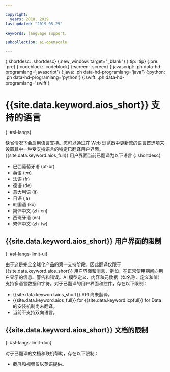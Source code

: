 ```yaml
---

copyright:
  years: 2018, 2019
lastupdated: "2019-05-29"

keywords: language support, 

subcollection: ai-openscale

---
```


{:shortdesc: .shortdesc}
{:new_window: target="_blank"}
{:tip: .tip}
{:pre: .pre}
{:codeblock: .codeblock}
{:screen: .screen}
{:javascript: .ph data-hd-programlang='javascript'}
{:java: .ph data-hd-programlang='java'}
{:python: .ph data-hd-programlang='python'}
{:swift: .ph data-hd-programlang='swift'}

# {{site.data.keyword.aios_short}} 支持的语言
{: #sl-langs}

缺省情况下会启用语言支持。您可以通过在 Web 浏览器中更新您的语言首选项来设置其中一种受支持语言的特定已翻译用户界面。{{site.data.keyword.aios_full}} 用户界面当前已翻译为以下语言
{: shortdesc}

- 巴西葡萄牙语 (pt-br)
- 英语 (en)
- 法语 (fr)
- 德语 (de)
- 意大利语 (it)
- 日语 (ja)
- 韩国语 (ko)
- 简体中文 (zh-cn)
- 西班牙语 (es)
- 繁体中文 (zh-tw)

## {{site.data.keyword.aios_short}} 用户界面的限制
{: #sl-langs-limit-ui}

由于这是完全全球化产品的第一支持阶段，因此翻译仅限于 {{site.data.keyword.aios_short}} 用户界面和消息，例如，在正常使用期间向用户显示的信息、警告和错误。AI 模型定义、内容和元数据（如名称、定义和值）支持多语言数据和字符。对于已翻译的用户界面和控件，存在以下限制：

- {{site.data.keyword.aios_short}} API 尚未翻译。
- {{site.data.keyword.aios_full}} for {{site.data.keyword.icpfull}} for Data 的安装机制尚未翻译。
- 当前不支持双向语言。

## {{site.data.keyword.aios_short}} 文档的限制
{: #sl-langs-limit-doc}

对于已翻译的文档和联机帮助，存在以下限制：

- 截屏和视频仅以英语提供。

